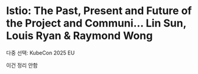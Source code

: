 # Istio: The Past, Present and Future of the Project and Communi... Lin Sun, Louis Ryan & Raymond Wong

다중 선택: KubeCon 2025 EU

이건 정리 안함